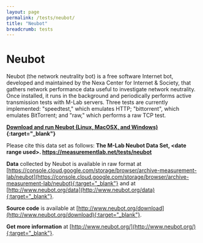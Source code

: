 ```yaml
---
layout: page
permalink: /tests/neubot/
title: "Neubot"
breadcrumb: tests
---
```


# Neubot

Neubot (the network neutrality bot) is a free software Internet bot, developed and maintained by the Nexa Center for Internet & Society, that gathers network performance data useful to investigate network neutrality. Once installed, it runs in the background and periodically performs active transmission tests with M-Lab servers. Three tests are currently implemented: "speedtest," which emulates HTTP; "bittorrent", which emulates BitTorrent; and "raw," which performs a raw TCP test.

**[Download and run Neubot (Linux, MacOSX, and Windows)](http://www.neubot.org/neubot-install-guide){:target="_blank"}**

Please cite this data set as follows: **The M-Lab Neubot Data Set, &lt;date range used&gt;. https://measurementlab.net/tests/neubot**

**Data** collected by Neubot is available in raw format at [https://console.cloud.google.com/storage/browser/archive-measurement-lab/neubot](https://console.cloud.google.com/storage/browser/archive-measurement-lab/neubot){:target="_blank"} and at [http://www.neubot.org/data](http://www.neubot.org/data){:target="_blank"}.

**Source code** is available at [http://www.neubot.org/download](http://www.neubot.org/download){:target="_blank"}.

**Get more information** at [http://www.neubot.org/](http://www.neubot.org/){:target="_blank"}.
